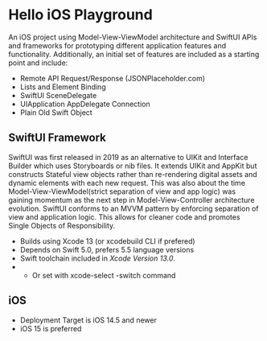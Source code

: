 # Hello iOS Playground

An iOS project using Model-View-ViewModel architecture and SwiftUI APIs and frameworks for prototyping different application features and functionality. Additionally, an initial set of features are included as a starting point and include: 
 - Remote API Request/Response (JSONPlaceholder.com)
 - Lists and Element Binding
 - SwiftUI SceneDelegate
 - UIApplication AppDelegate Connection
 - Plain Old Swift Object


## SwiftUI Framework

SwiftUI was first released in 2019 as an alternative to UIKit and Interface Builder which uses Storyboards or nib files. It extends UIKit and AppKit but constructs Stateful view objects rather than re-rendering digital assets and dynamic elements with each new request. This was also about the time Model-View-ViewModel(strict separation of view and app logic) was gaining momentum as the next step in Model-View-Controller architecture evolution. SwiftUI conforms to an MVVM pattern by enforcing separation of view and application logic. This allows for cleaner code and promotes Single Objects of Responsibility.     

* Builds using Xcode 13 (or xcodebuild CLI if prefered)
* Depends on Swift 5.0, prefers 5.5 language versions
* Swift toolchain included in *Xcode Version 13.0*.
*  - Or set with xcode-select -switch command

## iOS

* Deployment Target is iOS 14.5 and newer
* iOS 15 is preferred
